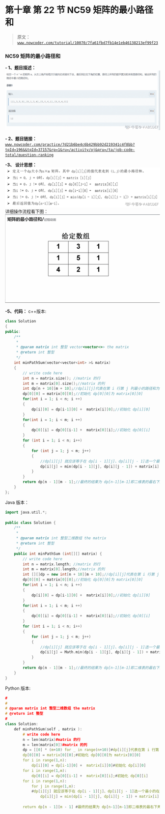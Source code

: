 # 第十章 第 22 节 NC59 矩阵的最小路径和

> 原文：[`www.nowcoder.com/tutorial/10070/7fa61fbd7fb14e1eb46138213ef99f23`](https://www.nowcoder.com/tutorial/10070/7fa61fbd7fb14e1eb46138213ef99f23)

### NC59 矩阵的最小路径和

**- 1、题目描述：**
![图片说明](img/318d9ba2752fb20ef094579b2f358e1b.png "图片标题")

**- 2、题目链接：**
[`www.nowcoder.com/practice/7d21b6be4c6b429bb92d219341c4f8bb?tpId=196&&tqId=37157&rp=1&ru=/activity/oj&qru=/ta/job-code-total/question-ranking`](https://www.nowcoder.com/practice/7d21b6be4c6b429bb92d219341c4f8bb?tpId=196&&tqId=37157&rp=1&ru=/activity/oj&qru=/ta/job-code-total/question-ranking)

**-3、 设计思想：**
![图片说明](img/52e0d3530accd56a46e11f7118a1faec.png "图片标题")
详细操作流程看下图：
![图片说明](img/cd0614cc13f30856150fa138ec08a28f.png "图片标题")

**-5、代码：**
c++版本:

```cpp
class Solution
{
public:
    /**
     *
     * @param matrix int 整型 vector<vector<>> the matrix
     * @return int 整型
     */
    int minPathSum(vector<vector<int> >& matrix)
    {
        // write code here
        int n = matrix.size(); //matrix 的行
        int m = matrix[0].size();//matrix 的列
        int dp[n + 10][m + 10];//dp[i][j]代表在第 i 行第 j 列最小的路径和为多少
        dp[0][0] = matrix[0][0];//初始化 dp[0][0]为 matrix[0][0]
        for(int i = 1; i < n; i ++)
        {
            dp[i][0] = dp[i-1][0] +  matrix[i][0];//初始化 dp[i][0]
        }
        for(int i = 1; i < m; i ++)
        {
            dp[0][i] = dp[0][i-1] +  matrix[0][i];//初始化 dp[0][i]
        }
        for (int i = 1; i < n; i++)
        {
            for (int j = 1; j < m; j++)
            {
                //dp[i][j] 就应该等于在 dp[i - 1][j]、dp[i][j - 1]选一个最小的在和 matrix[i][j]加和
                dp[i][j] = min(dp[i - 1][j], dp[i][j - 1]) + matrix[i][j];
            }
        }
        return dp[n - 1][m - 1];//最终的结果为 dp[n-1][m-1]即二维表的最右下角
    }
};

```

Java 版本：

```cpp
import java.util.*;

public class Solution {
    /**
     * 
     * @param matrix int 整型二维数组 the matrix
     * @return int 整型
     */
    public int minPathSum (int[][] matrix) {
        // write code here
        int n = matrix.length; //matrix 的行
        int m = matrix[0].length;//matrix 的列
        int [][]dp = new int[n + 10][m + 10];//dp[i][j]代表在第 i 行第 j 列最小的路径和为多少
        dp[0][0] = matrix[0][0];//初始化 dp[0][0]为 matrix[0][0]
        for(int i = 1; i < n; i ++)
        {
            dp[i][0] = dp[i-1][0] +  matrix[i][0];//初始化 dp[i][0]
        }
        for(int i = 1; i < m; i ++)
        {
            dp[0][i] = dp[0][i-1] +  matrix[0][i];//初始化 dp[0][i]
        }
        for (int i = 1; i < n; i++)
        {
            for (int j = 1; j < m; j++)
            {
                //dp[i][j] 就应该等于在 dp[i - 1][j]、dp[i][j - 1]选一个最小的在和 matrix[i][j]加和
                dp[i][j] = Math.min(dp[i - 1][j], dp[i][j - 1]) + matrix[i][j];
            }
        }
        return dp[n - 1][m - 1];//最终的结果为 dp[n-1][m-1]即二维表的最右下角
    }
}

```

Python 版本:

```cpp
#
# 
# @param matrix int 整型二维数组 the matrix
# @return int 整型
#
class Solution:
    def minPathSum(self , matrix ):
        # write code here
        n = len(matrix)#matrix 的行
        m = len(matrix[0])#matrix 的列
        dp = [[0] * (m+10) for _ in range(n+10)]#dp[i][j]代表在第 i 行第 j 列最小的路径和为多少
        dp[0][0] = matrix[0][0];#初始化 dp[0][0]为 matrix[0][0]
        for i in range(1,n):
            dp[i][0] = dp[i-1][0] +  matrix[i][0]#初始化 dp[i][0]
        for i in range(1,m):
            dp[0][i] = dp[0][i-1] +  matrix[0][i];#初始化 dp[0][i]
        for i in range(1,n):
            for j in range(1,m):
            #dp[i][j] 就应该等于在 dp[i - 1][j]、dp[i][j - 1]选一个最小的在和 matrix[i][j]加和
                dp[i][j] = min(dp[i - 1][j], dp[i][j - 1]) + matrix[i][j]

        return dp[n - 1][m - 1] #最终的结果为 dp[n-1][m-1]即二维表的最右下角

```